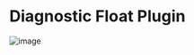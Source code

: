 # Diagnostic Float Plugin
![image](https://github.com/user-attachments/assets/a6dfc62c-0a33-4ca8-97df-fa8b302e3e69)

```lua
```
